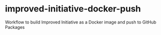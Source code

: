 # improved-initiative-docker-push
Workflow to build Improved Initiative as a Docker image and push to GitHub Packages
